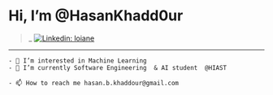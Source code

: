# Hi, I’m @HasanKhadd0ur
>
> _
[![Linkedin: loiane](https://img.shields.io/badge/-Linkedin-blue?style=flat-square&logo=Linkedin&logoColor=white&link=https://www.linkedin.com/in/hasan-khaddour/)](https://www.linkedin.com/in/hasan-khaddour/)

____
````
- 👀 I’m interested in Machine Learning  
- 🌱 I’m currently Software Engineering  & AI student  @HIAST 

- 📫 How to reach me hasan.b.khaddour@gmail.com
````
<!---
HasanKhadd0ur/HasanKhadd0ur is a ✨ special ✨ repository because its `README.md` (this file) appears on your GitHub profile.
You can click the Preview link to take a look at your changes.
--->
